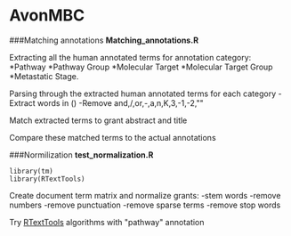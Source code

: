 # AvonMBC
###Matching annotations
**Matching_annotations.R**

Extracting all the human annotated terms for annotation category: 
*Pathway 
*Pathway Group
*Molecular Target
*Molecular Target Group
*Metastatic Stage. 

Parsing through the extracted human annotated terms for each category
-Extract words in ()
-Remove and,/,or,-,a,n,K,3,-1,-2,""

Match extracted terms to grant abstract and title

Compare these matched terms to the actual annotations

###Normilization
**test_normalization.R**
```
library(tm)
library(RTextTools)
```
Create document term matrix and normalize grants:
-stem words
-remove numbers
-remove punctuation
-remove sparse terms
-remove stop words

Try [RTextTools](http://journal.r-project.org/archive/2013-1/collingwood-jurka-boydstun-etal.pdf) algorithms with "pathway" annotation
